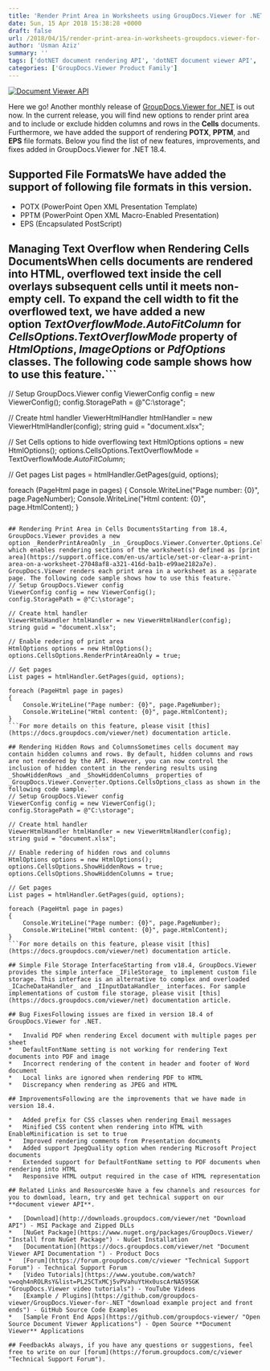 ```yaml
---
title: 'Render Print Area in Worksheets using GroupDocs.Viewer for .NET 18.4'
date: Sun, 15 Apr 2018 15:38:28 +0000
draft: false
url: /2018/04/15/render-print-area-in-worksheets-groupdocs.viewer-for-.net-18.4/
author: 'Usman Aziz'
summary: ''
tags: ['dotNET document rendering API', 'dotNET document viewer API', 'asp.net document viewer API', 'C# document viewer API', 'document rendering API', 'document viewer', 'GroupDocs.Viewer for .NET Releases']
categories: ['GroupDocs.Viewer Product Family']
---
```


[![Document Viewer API](https://blog.groupdocs.com/wp-content/uploads/sites/4/2016/11/groupdocs-viewer-net.png)](https://www.groupdocs.com/products/viewer/net)

Here we go! Another monthly release of [GroupDocs.Viewer for .NET](https://products.groupdocs.com/viewer/net) is out now. In the current release, you will find new options to render print area and to include or exclude hidden columns and rows in the **Cells** documents. Furthermore, we have added the support of rendering **POTX**, **PPTM**, and **EPS** file formats. Below you find the list of new features, improvements, and fixes added in GroupDocs.Viewer for .NET 18.4.

## Supported File FormatsWe have added the support of following file formats in this version.

*   POTX (PowerPoint Open XML Presentation Template)
*   PPTM (PowerPoint Open XML Macro-Enabled Presentation)
*   EPS (Encapsulated PostScript)

## Managing Text Overflow when Rendering Cells DocumentsWhen cells documents are rendered into HTML, overflowed text inside the cell overlays subsequent cells until it meets non-empty cell. To expand the cell width to fit the overflowed text, we have added a new option _TextOverflowMode.AutoFitColumn_ for _CellsOptions.TextOverflowMode_ property of _HtmlOptions_, _ImageOptions_ or _PdfOptions_ classes. The following code sample shows how to use this feature.```
// Setup GroupDocs.Viewer config
ViewerConfig config = new ViewerConfig();
config.StoragePath = @"C:\storage";
   
// Create html handler
ViewerHtmlHandler htmlHandler = new ViewerHtmlHandler(config);
string guid = "document.xlsx";
   
// Set Cells options to hide overflowing text
HtmlOptions options = new HtmlOptions();
options.CellsOptions.TextOverflowMode = TextOverflowMode._AutoFitColumn_;
  
// Get pages 
List pages = htmlHandler.GetPages(guid, options);
   
foreach (PageHtml page in pages)
{
    Console.WriteLine("Page number: {0}", page.PageNumber);
    Console.WriteLine("Html content: {0}", page.HtmlContent);
}
```For more details on this feature, please visit [this](https://docs.groupdocs.com/viewer/net) documentation article.

## Rendering Print Area in Cells DocumentsStarting from 18.4, GroupDocs.Viewer provides a new option _RenderPrintAreaOnly _in _GroupDocs.Viewer.Converter.Options.CellsOptions_class which enables rendering sections of the worksheet(s) defined as [print area](https://support.office.com/en-us/article/set-or-clear-a-print-area-on-a-worksheet-27048af8-a321-416d-ba1b-e99ae2182a7e). GroupDocs.Viewer renders each print area in a worksheet as a separate page. The following code sample shows how to use this feature.```
// Setup GroupDocs.Viewer config
ViewerConfig config = new ViewerConfig();
config.StoragePath = @"C:\storage";
  
// Create html handler
ViewerHtmlHandler htmlHandler = new ViewerHtmlHandler(config);
string guid = "document.xlsx";
  
// Enable redering of print area
HtmlOptions options = new HtmlOptions();
options.CellsOptions.RenderPrintAreaOnly = true;
  
// Get pages 
List pages = htmlHandler.GetPages(guid, options);
  
foreach (PageHtml page in pages)
{
    Console.WriteLine("Page number: {0}", page.PageNumber);
    Console.WriteLine("Html content: {0}", page.HtmlContent);
}
```For more details on this feature, please visit [this](https://docs.groupdocs.com/viewer/net) documentation article.

## Rendering Hidden Rows and ColumnsSometimes cells document may contain hidden columns and rows. By default, hidden columns and rows are not rendered by the API. However, you can now control the inclusion of hidden content in the rendering results using _ShowHiddenRows _and _ShowHiddenColumns_ properties of _GroupDocs.Viewer.Converter.Options.CellsOptions_class as shown in the following code sample.```
// Setup GroupDocs.Viewer config
ViewerConfig config = new ViewerConfig();
config.StoragePath = @"C:\storage";
  
// Create html handler
ViewerHtmlHandler htmlHandler = new ViewerHtmlHandler(config);
string guid = "document.xlsx";
  
// Enable redering of hidden rows and columns
HtmlOptions options = new HtmlOptions();
options.CellsOptions.ShowHiddenRows = true;
options.CellsOptions.ShowHiddenColumns = true;
  
// Get pages 
List pages = htmlHandler.GetPages(guid, options);
  
foreach (PageHtml page in pages)
{
    Console.WriteLine("Page number: {0}", page.PageNumber);
    Console.WriteLine("Html content: {0}", page.HtmlContent);
}
```For more details on this feature, please visit [this](https://docs.groupdocs.com/viewer/net) documentation article.

## Simple File Storage InterfaceStarting from v18.4, GroupDocs.Viewer provides the simple interface _IFileStorage_ to implement custom file storage. This interface is an alternative to complex and overloaded _ICacheDataHandler_ and _IInputDataHandler_ interfaces. For sample implementations of custom file storage, please visit [this](https://docs.groupdocs.com/viewer/net) documentation article.

## Bug FixesFollowing issues are fixed in version 18.4 of GroupDocs.Viewer for .NET.

*   Invalid PDF when rendering Excel document with multiple pages per sheet
*   DefaultFontName setting is not working for rendering Text documents into PDF and image
*   Incorrect rendering of the content in header and footer of Word document
*   Local links are ignored when rendering PDF to HTML
*   Discrepancy when rendering as JPEG and HTML

## ImprovementsFollowing are the improvements that we have made in version 18.4.

*   Added prefix for CSS classes when rendering Email messages
*   Minified CSS content when rendering into HTML with EnableMinification is set to true
*   Improved rendering comments from Presentation documents
*   Added support JpegQuality option when rendering Microsoft Project documents
*   Extended support for DefaultFontName setting to PDF documents when rendering into HTML
*   Responsive HTML output required in the case of HTML representation

## Related Links and ResourcesWe have a few channels and resources for you to download, learn, try and get technical support on our **document viewer API**.

*   [Download](http://downloads.groupdocs.com/viewer/net "Download API") - MSI Package and Zipped DLLs
*   [NuGet Package](https://www.nuget.org/packages/GroupDocs.Viewer/ "Install from NuGet Package") - NuGet Installation
*   [Documentation](https://docs.groupdocs.com/viewer/net "Document Viewer API Documentation ") - Product Docs
*   [Forum](https://forum.groupdocs.com/c/viewer "Technical Support Forum") - Technical Support Forum
*   [Video Tutorials](https://www.youtube.com/watch?v=oqh4nROLRsY&list=PL25CTxMCj5vPVahuYtHx0uscArNA595GK "GroupDocs.Viewer video tutorials") - YouTube Videos
*   [Example / Plugins](https://github.com/groupdocs-viewer/GroupDocs.Viewer-for-.NET "download example project and front ends") - GitHub Source Code Examples
*   [Sample Front End Apps](https://github.com/groupdocs-viewer/ "Open Source Document Viewer Applications") - Open Source **Document Viewer** Applications

## FeedbackAs always, if you have any questions or suggestions, feel free to write on our [forum](https://forum.groupdocs.com/c/viewer "Technical Support Forum").






